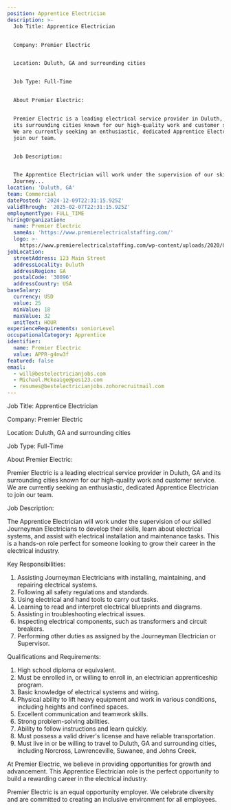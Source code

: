 ```yaml
---
position: Apprentice Electrician
description: >-
  Job Title: Apprentice Electrician


  Company: Premier Electric


  Location: Duluth, GA and surrounding cities


  Job Type: Full-Time 


  About Premier Electric:


  Premier Electric is a leading electrical service provider in Duluth, GA and
  its surrounding cities known for our high-quality work and customer service.
  We are currently seeking an enthusiastic, dedicated Apprentice Electrician to
  join our team.


  Job Description:


  The Apprentice Electrician will work under the supervision of our skilled
  Journey...
location: 'Duluth, GA'
team: Commercial
datePosted: '2024-12-09T22:31:15.925Z'
validThrough: '2025-02-07T22:31:15.925Z'
employmentType: FULL_TIME
hiringOrganization:
  name: Premier Electric
  sameAs: 'https://www.premierelectricalstaffing.com/'
  logo: >-
    https://www.premierelectricalstaffing.com/wp-content/uploads/2020/05/Premier-Electrical-Staffing-logo.png
jobLocation:
  streetAddress: 123 Main Street
  addressLocality: Duluth
  addressRegion: GA
  postalCode: '30096'
  addressCountry: USA
baseSalary:
  currency: USD
  value: 25
  minValue: 18
  maxValue: 32
  unitText: HOUR
experienceRequirements: seniorLevel
occupationalCategory: Apprentice
identifier:
  name: Premier Electric
  value: APPR-g4nw3f
featured: false
email:
  - will@bestelectricianjobs.com
  - Michael.Mckeaige@pes123.com
  - resumes@bestelectricianjobs.zohorecruitmail.com
---
```




Job Title: Apprentice Electrician

Company: Premier Electric

Location: Duluth, GA and surrounding cities

Job Type: Full-Time 

About Premier Electric:

Premier Electric is a leading electrical service provider in Duluth, GA and its surrounding cities known for our high-quality work and customer service. We are currently seeking an enthusiastic, dedicated Apprentice Electrician to join our team.

Job Description:

The Apprentice Electrician will work under the supervision of our skilled Journeyman Electricians to develop their skills, learn about electrical systems, and assist with electrical installation and maintenance tasks. This is a hands-on role perfect for someone looking to grow their career in the electrical industry.

Key Responsibilities:

1. Assisting Journeyman Electricians with installing, maintaining, and repairing electrical systems.
2. Following all safety regulations and standards.
3. Using electrical and hand tools to carry out tasks.
4. Learning to read and interpret electrical blueprints and diagrams.
5. Assisting in troubleshooting electrical issues.
6. Inspecting electrical components, such as transformers and circuit breakers.
7. Performing other duties as assigned by the Journeyman Electrician or Supervisor.

Qualifications and Requirements:

1. High school diploma or equivalent.
2. Must be enrolled in, or willing to enroll in, an electrician apprenticeship program.
3. Basic knowledge of electrical systems and wiring.
4. Physical ability to lift heavy equipment and work in various conditions, including heights and confined spaces.
5. Excellent communication and teamwork skills.
6. Strong problem-solving abilities.
7. Ability to follow instructions and learn quickly.
8. Must possess a valid driver's license and have reliable transportation.
9. Must live in or be willing to travel to Duluth, GA and surrounding cities, including Norcross, Lawrenceville, Suwanee, and Johns Creek.

At Premier Electric, we believe in providing opportunities for growth and advancement. This Apprentice Electrician role is the perfect opportunity to build a rewarding career in the electrical industry. 

Premier Electric is an equal opportunity employer. We celebrate diversity and are committed to creating an inclusive environment for all employees.